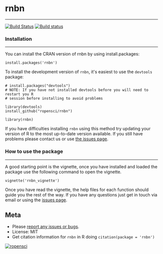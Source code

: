 # rnbn
------

[![Build Status](https://api.travis-ci.org/ropensci/rnbn.png)](https://travis-ci.org/ropensci/rnbn)
[![Build status](https://ci.appveyor.com/api/projects/status/hcu0r1oaiamkvq1r?svg=true)](https://ci.appveyor.com/project/sckott/rnbn)

### Installation
----------------

You can install the CRAN version of rnbn by using install.packages:

    install.packages('rnbn')

To install the development version of `rnbn`, it's easiest to use the `devtools` package:

    # install.packages("devtools")
    # NOTE: If you have not installed devtools before you will need to restart you R
    # session before installing to avoid problems

    library(devtools)
    install_github("ropensci/rnbn")

    library(rnbn)

If you have difficulties installing `rnbn` using this method try updating your version of R to the most up-to-date version available. If you still have problems please contact us or use [the issues page](https://github.com/ropensci/rnbn/issues).

### How to use the package
--------------------------

A good starting point is the vignette, once you have installed and loaded the package use the following command to open the vignette.

    vignette('rnbn_vignette')

Once you have read the vignette, the help files for each function should guide you the rest of the way. If you have any questions just get in touch via email or using the [issues page](https://github.com/ropensci/rnbn/issues?state=open).

## Meta

* Please [report any issues or bugs](https://github.com/ropensci/rnbn/issues).
* License: MIT
* Get citation information for `rnbn` in R doing `citation(package = 'rnbn')`

[![ropensci](http://ropensci.org/public_images/github_footer.png)](http://ropensci.org)
